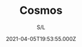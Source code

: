---
id: '7f5f6453-5758-4156-bf91-e4815caa4a79'
type: 'movie' # Filme, Série, Anime
title: "Cosmos"
synopsis: ["Três astrônomos acidentalmente interceptam o que eles acreditam ser um sinal de uma civilização alienígena distante, mas a verdade é ainda mais incrível do que qualquer um deles poderia ter imaginado.",
]
originalTitle: "Cosmos"
date: '2021-04-05T19:53:55.000Z'
update: '2021-04-05T19:53:55.000Z'
releaseDate: '2019-11-08T03:00:00.000Z'
imdb:
  rating: '5.9' # 8.5
  id: '' # tt0470752
duration: '2h 08 Min'
trailer:
  urls: [
    'vbu72k7SbbE',
  ]
tags: ['1080p']
genre: ['Aventura', 'Mistério'] #
quality: 'WEB-DL' # BluRay, WEB-DL, HDTV, WEB-DL4K, WEB-DLe
format: 'Mkv' # MKV, MP4, TS
audio: 'Português' # Dublado, Legendado, Dual Audio, Dub & Leg
subtitle: 'S/L' # Português, inglês,
size: '2.28 GB' # 4.8 GB
audioQuality: 10
videoQuality: 10
directors: []
#  - name: 'Lana Wachowski'
#    image: ''
#  - name: 'Lilly Wachowski'
#    image: ''
cast: []
#  - name: 'Keanu Reeves'
#    image: ''
#    characterName: 'Neo'
writers: []
#  - name: ''
#    image: ''
maturityRating:
  age: '' # L , 10, 12, 14, 16, 18
  topics: [''] # Violence, Illegal drugs, Inappropriate Language, Legal Drugs, Sexual Content, Extreme Violence
###########################################
download:
  
  - url: 'magnet:?xt=urn:btih:1FD61218721FEC841E9956AF9E42347C61155F53&dn=Cosmos.2019.1080p.WEBRip.Dublado.mkv&tr=udp%3a%2f%2ftracker.openbittorrent.com%3a80%2fannounce&tr=udp%3a%2f%2ftracker.opentrackr.org%3a1337%2fannounce'
    resolution: '1080p' # 720p, 1080p, 4K,
    audio: 'Dublado' # Dublado, Legendado, Dual Audio
    size: '' # 4.8 GB
    quality: '' # BluRay, WEB-DL
    format: '' # MKV
images:
  cover: '/assets/movies/cosmos.jpg'
  background: '/assets/movies/'
---
